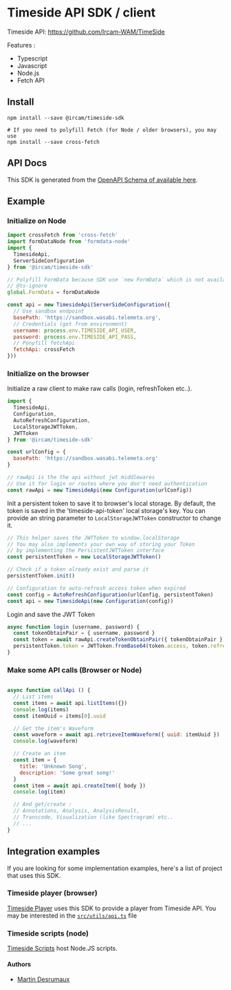 # Timeside API SDK / client 

Timeside API: https://github.com/Ircam-WAM/TimeSide

Features :
- Typescript
- Javascript
- Node.js
- Fetch API

## Install

```
npm install --save @ircam/timeside-sdk

# If you need to polyfill Fetch (for Node / older browsers), you may use
npm install --save cross-fetch
```

## API Docs

This SDK is generated from the [OpenAPI Schema of available here](https://timeside.ircam.fr/api/schema/).

## Example

### Initialize on Node

```javascript
import crossFetch from 'cross-fetch'
import formDataNode from 'formdata-node'
import {
  TimesideApi,
  ServerSideConfiguration
} from '@ircam/timeside-sdk'

// Polyfill FormData because SDK use `new FormData` which is not available in Node.
// @ts-ignore
global.FormData = formDataNode

const api = new TimesideApi(ServerSideConfiguration({
  // Use sandbox endpoint
  basePath: 'https://sandbox.wasabi.telemeta.org',
  // Credentials (get from environment)
  username: process.env.TIMESIDE_API_USER,
  password: process.env.TIMESIDE_API_PASS,
  // Ponyfill fetchApi
  fetchApi: crossFetch
}))
```

### Initialize on the browser

Initialize a raw client to make raw calls (login, refreshToken etc..).

```javascript
import {
  TimesideApi,
  Configuration,
  AutoRefreshConfiguration,
  LocalStorageJWTToken,
  JWTToken
} from '@ircam/timeside-sdk'

const urlConfig = {
  basePath: 'https://sandbox.wasabi.telemeta.org'
}

// rawApi is the the api without jwt middlewares
// Use it for login or routes where you don't need authentication
const rawApi = new TimesideApi(new Configuration(urlConfig))
```

Init a persistent token to save it to browser's local storage.
By default, the token is saved in the 'timeside-api-token' local storage's key. You can provide an string parameter to `LocalStorageJWTToken` constructor to change it.

```javascript
// This helper saves the JWTToken to window.localStorage
// You may also implements your own way of storing your Token
// by implementing the PersistentJWTToken interface
const persistentToken = new LocalStorageJWTToken()

// Check if a token already exist and parse it
persistentToken.init()

// Configuration to auto-refresh access token when expired
const config = AutoRefreshConfiguration(urlConfig, persistentToken)
const api = new TimesideApi(new Configuration(config))
```

Login and save the JWT Token

```javascript
async function login (username, password) {
  const tokenObtainPair = { username, password }
  const token = await rawApi.createTokenObtainPair({ tokenObtainPair })
  persistentToken.token = JWTToken.fromBase64(token.access, token.refresh)
}
```

### Make some API calls (Browser or Node)

```javascript

async function callApi () {
  // List items
  const items = await api.listItems({})
  console.log(items)
  const itemUuid = items[0].uuid

  // Get the item's Waveform
  const waveform = await api.retrieveItemWaveform({ uuid: itemUuid })
  console.log(waveform)

  // Create an item
  const item = {
    title: 'Unknown Song',
    description: 'Some great song!'
  }
  const item = await api.createItem({ body })
  console.log(item)

  // And get/create :
  // Annotations, Analysis, AnalysisResult,
  // Transcode, Visualization (like Spectrogram) etc..
  // ...
}
```


## Integration examples

If you are looking for some implementation examples, here's a list of project that uses this SDK.

### Timeside player (browser)

[Timeside Player](https://github.com/Ircam-Web/timeside-player/) uses this SDK to provide a player from Timeside API.
You may be interested in the [`src/utils/api.ts`](https://github.com/Ircam-Web/timeside-player/blob/master/src/utils/api.ts) file

### Timeside scripts (node)

[Timeside Scripts](https://github.com/Ircam-Web/timeside-scripts) host Node.JS scripts.

#### Authors

- [Martin Desrumaux](https://github.com/gnuletik)

